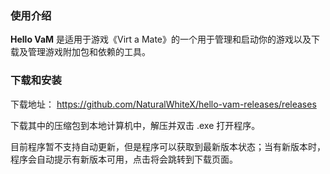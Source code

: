 
### 使用介绍

**Hello VaM** 是适用于游戏《Virt a Mate》的一个用于管理和启动你的游戏以及下载及管理游戏附加包和依赖的工具。

### 下载和安装

下载地址：
https://github.com/NaturalWhiteX/hello-vam-releases/releases

下载其中的压缩包到本地计算机中，解压并双击 .exe 打开程序。

目前程序暂不支持自动更新，但是程序可以获取到最新版本状态；当有新版本时，程序会自动提示有新版本可用，点击将会跳转到下载页面。
